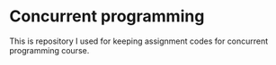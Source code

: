 # Concurrent programming

This is repository I used for keeping assignment codes for concurrent programming course. 